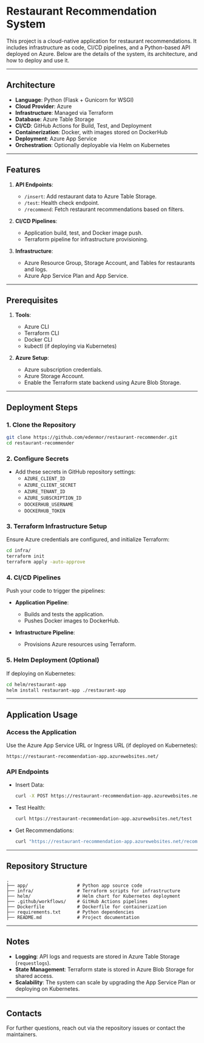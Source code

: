 # Restaurant Recommendation System

This project is a cloud-native application for restaurant recommendations. It includes infrastructure as code, CI/CD pipelines, and a Python-based API deployed on Azure. Below are the details of the system, its architecture, and how to deploy and use it.

---

## Architecture

- **Language**: Python (Flask + Gunicorn for WSGI)
- **Cloud Provider**: Azure
- **Infrastructure**: Managed via Terraform
- **Database**: Azure Table Storage
- **CI/CD**: GitHub Actions for Build, Test, and Deployment
- **Containerization**: Docker, with images stored on DockerHub
- **Deployment**: Azure App Service
- **Orchestration**: Optionally deployable via Helm on Kubernetes

---

## Features

1. **API Endpoints**:
    - `/insert`: Add restaurant data to Azure Table Storage.
    - `/test`: Health check endpoint.
    - `/recommend`: Fetch restaurant recommendations based on filters.

2. **CI/CD Pipelines**:
    - Application build, test, and Docker image push.
    - Terraform pipeline for infrastructure provisioning.

3. **Infrastructure**:
    - Azure Resource Group, Storage Account, and Tables for restaurants and logs.
    - Azure App Service Plan and App Service.

---

## Prerequisites

1. **Tools**:
    - Azure CLI
    - Terraform CLI
    - Docker CLI
    - kubectl (if deploying via Kubernetes)

2. **Azure Setup**:
    - Azure subscription credentials.
    - Azure Storage Account.
    - Enable the Terraform state backend using Azure Blob Storage.

---

## Deployment Steps

### 1. Clone the Repository
```bash
git clone https://github.com/edenmor/restaurant-recommender.git
cd restaurant-recommender
```

### 2. Configure Secrets
- Add these secrets in GitHub repository settings:
  - `AZURE_CLIENT_ID`
  - `AZURE_CLIENT_SECRET`
  - `AZURE_TENANT_ID`
  - `AZURE_SUBSCRIPTION_ID`
  - `DOCKERHUB_USERNAME`
  - `DOCKERHUB_TOKEN`

### 3. Terraform Infrastructure Setup

Ensure Azure credentials are configured, and initialize Terraform:

```bash
cd infra/
terraform init
terraform apply -auto-approve
```

### 4. CI/CD Pipelines

Push your code to trigger the pipelines:

- **Application Pipeline**:
  - Builds and tests the application.
  - Pushes Docker images to DockerHub.

- **Infrastructure Pipeline**:
  - Provisions Azure resources using Terraform.

### 5. Helm Deployment (Optional)

If deploying on Kubernetes:
```bash
cd helm/restaurant-app
helm install restaurant-app ./restaurant-app
```

---

## Application Usage

### Access the Application
Use the Azure App Service URL or Ingress URL (if deployed on Kubernetes):

```plaintext
https://restaurant-recommendation-app.azurewebsites.net/
```

### API Endpoints
- Insert Data:
  ```bash
  curl -X POST https://restaurant-recommendation-app.azurewebsites.net/insert -d '{"name":"Pizza Palace", "style":"Italian", "vegetarian":true}'
  ```
- Test Health:
  ```bash
  curl https://restaurant-recommendation-app.azurewebsites.net/test
  ```
- Get Recommendations:
  ```bash
  curl "https://restaurant-recommendation-app.azurewebsites.net/recommend?style=Italian&vegetarian=true"
  ```

---

## Repository Structure

```plaintext
.
├── app/                  # Python app source code
├── infra/                # Terraform scripts for infrastructure
├── helm/                 # Helm chart for Kubernetes deployment
├── .github/workflows/    # GitHub Actions pipelines
├── Dockerfile            # Dockerfile for containerization
├── requirements.txt      # Python dependencies
├── README.md             # Project documentation
```

---

## Notes

- **Logging**: API logs and requests are stored in Azure Table Storage (`requestlogs`).
- **State Management**: Terraform state is stored in Azure Blob Storage for shared access.
- **Scalability**: The system can scale by upgrading the App Service Plan or deploying on Kubernetes.

---

## Contacts

For further questions, reach out via the repository issues or contact the maintainers.
